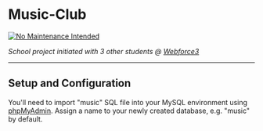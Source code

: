 <h1><strong>Music-Club</strong></h1>

[![No Maintenance Intended](http://unmaintained.tech/badge.svg)](http://unmaintained.tech/)

<em>School project initiated with 3 other students @ <a href="http://www.wf3.fr/" target=”new”>Webforce3</a></em>
<hr>
<h2>Setup and Configuration</h2>
<p>You'll need to import "music" SQL file into your MySQL environment using <a href="http://www.phpmyadmin.net/" target=”new”>phpMyAdmin</a>. Assign a name to your newly created database, e.g. "music" by default.</p>
